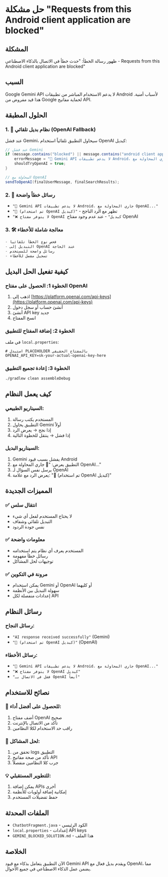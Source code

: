 # حل مشكلة "Requests from this Android client application are blocked"

## المشكلة
ظهور رسالة الخطأ: "حدث خطأ في الاتصال بالذكاء الاصطناعي - Requests from this Android client application are blocked"

## السبب
Google Gemini API لا يدعم الاستخدام المباشر من تطبيقات Android لأسباب أمنية. هذا قيد مفروض من Google لحماية مفاتيح API.

## الحلول المطبقة

### 1. 🔄 نظام بديل تلقائي (OpenAI Fallback)
عند فشل Gemini، سيحاول التطبيق تلقائياً استخدام OpenAI كبديل:

```java
// عند فشل Gemini
if (message.contains("blocked") || message.contains("android client application")) {
    errorMessage = "🔄 Gemini API لا يدعم تطبيقات Android، جاري المحاولة مع OpenAI...";
    shouldTryOpenAI = true;
}

// المحاولة مع OpenAI
sendToOpenAI(finalUserMessage, finalSearchResults);
```

### 2. 📝 رسائل خطأ واضحة
- `"🔄 Gemini API لا يدعم تطبيقات Android، جاري المحاولة مع OpenAI..."`
- `"🔄 (تم استخدام OpenAI كبديل)"` - تظهر مع الرد الناجح
- `"❌ لا يتوفر مفتاح OpenAI كبديل"` - عند عدم وجود مفتاح OpenAI

### 3. 🛠️ معالجة شاملة للأخطاء
```java
- فحص نوع الخطأ تلقائياً
- التبديل إلى OpenAI عند الحاجة  
- رسائل واضحة للمستخدم
- تسجيل مفصل للأخطاء
```

## كيفية تفعيل الحل البديل

### الخطوة 1: الحصول على مفتاح OpenAI
1. اذهب إلى [https://platform.openai.com/api-keys](https://platform.openai.com/api-keys)
2. أنشئ حساب أو سجل دخول
3. أنشئ API key جديد
4. انسخ المفتاح

### الخطوة 2: إضافة المفتاح للتطبيق
في ملف `local.properties`:
```properties
# استبدل PLACEHOLDER بالمفتاح الحقيقي
OPENAI_API_KEY=sk-your-actual-openai-key-here
```

### الخطوة 3: إعادة تجميع التطبيق
```bash
./gradlew clean assembleDebug
```

## كيف يعمل النظام

### السيناريو الطبيعي:
1. المستخدم يكتب رسالة
2. التطبيق يحاول Gemini أولاً
3. إذا نجح → يعرض الرد
4. إذا فشل → ينتقل للخطوة التالية

### السيناريو البديل:
1. Gemini يفشل بسبب قيود Android
2. التطبيق يعرض: "🔄 جاري المحاولة مع OpenAI..."
3. يرسل نفس السؤال لـ OpenAI
4. يعرض الرد مع علامة: "🔄 (تم استخدام OpenAI كبديل)"

## المميزات الجديدة

### ✅ **انتقال سلس**
- لا يحتاج المستخدم لفعل أي شيء
- التبديل تلقائي وشفاف
- نفس جودة الردود

### ✅ **معلومات واضحة**
- المستخدم يعرف أي نظام يتم استخدامه
- رسائل خطأ مفهومة
- توجيهات لحل المشاكل

### ✅ **مرونة في التكوين**
- يمكن استخدام Gemini أو OpenAI أو كليهما
- سهولة التبديل بين الأنظمة
- إعدادات منفصلة لكل API

## رسائل النظام

### رسائل النجاح:
- `"AI response received successfully"` (Gemini)
- `"🔄 (تم استخدام OpenAI كبديل)"` (OpenAI)

### رسائل الأخطاء:
- `"🔄 Gemini API لا يدعم تطبيقات Android، جاري المحاولة مع OpenAI..."`
- `"❌ لا يتوفر مفتاح OpenAI كبديل"`
- `"فشل في الاتصال بـ OpenAI أيضاً"`

## نصائح للاستخدام

### 🎯 **للحصول على أفضل أداء:**
1. أضف مفتاح OpenAI صحيح
2. تأكد من الاتصال بالإنترنت
3. راقب حد الاستخدام لكلا النظامين

### 🔧 **لحل المشاكل:**
1. تحقق من logs التطبيق
2. تأكد من صحة مفاتيح API
3. جرب كلا النظامين منفصلاً

### 💡 **للتطوير المستقبلي:**
1. يمكن إضافة APIs أخرى
2. إمكانية إضافة أولويات للأنظمة
3. حفظ تفضيلات المستخدم

## الملفات المحدثة
- `ChatbotFragment.java` - الكود الرئيسي
- `local.properties` - إعدادات API keys
- `GEMINI_BLOCKED_SOLUTION.md` - هذا الملف

## الخلاصة
الآن التطبيق يتعامل بذكاء مع قيود Gemini API ويقدم بديل فعال مع OpenAI، مما يضمن عمل الذكاء الاصطناعي في جميع الأحوال.